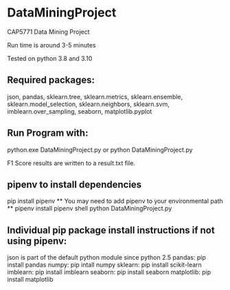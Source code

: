 # DataMiningProject
CAP5771 Data Mining Project

Run time is around 3-5 minutes

Tested on python 3.8 and 3.10

Required packages:
------------------
json, pandas, sklearn.tree, sklearn.metrics, sklearn.ensemble, sklearn.model_selection, sklearn.neighbors, sklearn.svm, 
imblearn.over_sampling, seaborn, matplotlib.pyplot

Run Program with:
-----------------
python.exe DataMiningProject.py or python DataMiningProject.py

F1 Score results are written to a result.txt file.

pipenv to install dependencies
------------------------------
pip install pipenv  ** You may need to add pipenv to your environmental path ** 
pipenv install
pipenv shell
python DataMiningProject.py


Individual pip package install instructions if not using pipenv:
--------------------------------------------
json is part of the default python module since python 2.5
pandas: pip install pandas
numpy: pip intall numpy
sklearn: pip install scikit-learn
imblearn: pip install imblearn
seaborn: pip install seaborn
matplotlib: pip install matplotlib

